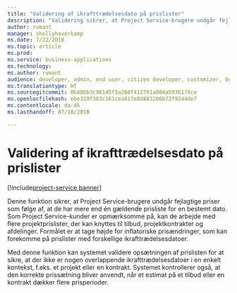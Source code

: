 ```yaml
---
title: "Validering af ikrafttrædelsesdato på prislister"
description: "Validering sikrer, at Project Service-brugere undgår fejlagtige priser som følge af, at de har mere end én gældende prisliste for en bestemt dato."
author: rumant
manager: shellyhaverkamp
ms.date: 7/22/2018
ms.topic: article
ms.prod: 
ms.service: business-applications
ms.technology: 
ms.author: rumant
audience: developer, admin, end user, citizen developer, customizer, business analyst, IT pro
ms.translationtype: HT
ms.sourcegitcommit: 0b40bb3c98145f5a260f412701a884a5936174ce
ms.openlocfilehash: ebe319f383c161cea41fe8d483206b72f9244de7
ms.contentlocale: da-dk
ms.lasthandoff: 07/18/2018

---
```

#   <a name="date-effectivity-validation-on-price-lists"></a>Validering af ikrafttrædelsesdato på prislister

[!include[project-service banner](../../../includes/project-service.md)]





Denne funktion sikrer, at Project Service-brugere undgår fejlagtige priser som følge af, at de har mere end én gældende prisliste for en bestemt dato. Som Project Service-kunder er opmærksomme på, kan de arbejde med flere projektprislister, der kan knyttes til tilbud, projektkontrakter og afdelinger. Formålet er at tage højde for inflatoriske prisændringer, som kan forekomme på prislister med forskellige ikrafttrædelsesdatoer. 

Med denne funktion kan systemet validere opsætningen af prislisten for at sikre, at der ikke er nogen overlappende ikrafttrædelsesdatoer i en enkelt kontekst, f.eks. et projekt eller en kontrakt. Systemet kontrollerer også, at den korrekte prissætning bliver anvendt, når et estimat på et tilbud eller en kontrakt dækker flere prisperioder. 

